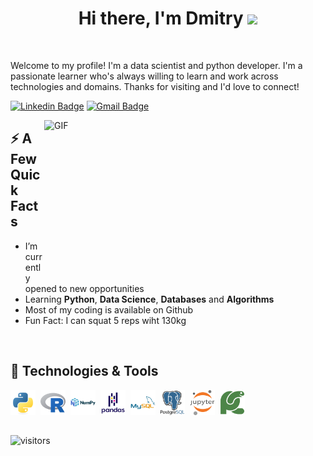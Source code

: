 <h1 align="center">Hi there, I'm Dmitry</a> <img img src="https://media.giphy.com/media/hvRJCLFzcasrR4ia7z/giphy.gif"" height="32" /></h1>

<br />

Welcome to my profile! I'm a data scientist and python developer. I'm a passionate learner who's always willing to learn and work across technologies and domains. Thanks for visiting and I'd love to connect!

[![Linkedin Badge](https://img.shields.io/badge/-dmt-blue?style=flat&logo=Linkedin&logoColor=white&link=https://www.linkedin.com/in/dmt-zh/)](https://www.linkedin.com/in/dmt-zh/)
[![Gmail Badge](https://img.shields.io/badge/-zhdmts-c14438?style=flat&logo=Gmail&logoColor=white&link=mailto:zhdmts@gmail.com)](mailto:zhdmts@gmail.com)


<img align="right" alt="GIF" src="https://media1.giphy.com/media/ftAyb0CG1FNAIZt4SO/giphy.gif" width="450" height="250"/>
<h2>⚡️ A Few Quick Facts</h2>
<ul>
<li> I’m currently opened to new opportunities
<li> Learning <strong>Python</strong>, <strong>Data Science</strong>, <strong>Databases</strong> and <strong>Algorithms</strong>
<li> Most of my coding is available on Github
<li> Fun Fact: I can squat 5 reps wiht 130kg </li>
</ul>

<br />
<h2> 🚀 Technologies & Tools</h2>
<p align="left">
<img src="https://raw.githubusercontent.com/devicons/devicon/master/icons/python/python-original.svg" alt="python" width="40" height="40"/>&nbsp;
<img src="https://github.com/devicons/devicon/blob/master/icons/r/r-original.svg" alt="r" width="40" height="40"/>&nbsp;
<img src="https://github.com/devicons/devicon/blob/master/icons/numpy/numpy-original-wordmark.svg" alt="numpy" width="40" height="40"/>&nbsp;
<img src="https://github.com/devicons/devicon/blob/master/icons/pandas/pandas-original-wordmark.svg" alt="pandas" width="40" height="40"/>&nbsp;
<img src="https://github.com/devicons/devicon/blob/master/icons/mysql/mysql-original-wordmark.svg" alt="mysql" width="40" height="40"/>&nbsp;
<img src="https://raw.githubusercontent.com/devicons/devicon/master/icons/postgresql/postgresql-original-wordmark.svg" alt="postgresql" width="40" height="40"/>&nbsp;
<img src="https://github.com/devicons/devicon/blob/master/icons/jupyter/jupyter-original-wordmark.svg" alt="jupyter" width="40" height="40"/>&nbsp;
<img src="https://github.com/devicons/devicon/blob/master/icons/pycharm/pycharm-plain.svg" alt="pycharm" width="40" height="40"/>&nbsp; 
<h2> </h2>
  

<p><img src="https://visitor-badge.glitch.me/badge?page_id=dmt-zh.dmt-zh&left_color=black&right_color=blue" alt="visitors"></p>



